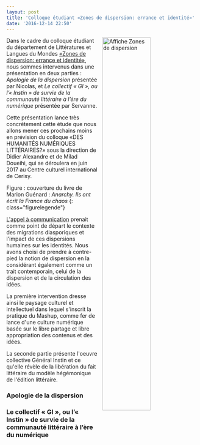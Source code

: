```yaml
---
layout: post
title: 'Colloque étudiant «Zones de dispersion: errance et identité»'
date: '2016-12-14 22:50'
---
```


<img class="img-thumbnail" src="{{ site.github.url }}/img/zonesdedispersion.jpg" width="50%" title="Affiche Zones de dispersion" style="margin-left:10px; float:right;"> Dans le cadre du colloque étudiant du département de Littératures et Langues du Mondes [«Zones de dispersion: errance et identité»][colloque], nous sommes intervenus dans une présentation en deux parties : _Apologie de la dispersion_ présentée par Nicolas, et _Le collectif « GI », ou l’« Instin » de survie de la communauté littéraire à l’ère du numérique_ présentée par Servanne.

Cette présentation lance très concrètement cette étude que nous allons mener ces prochains moins en prévision du colloque «DES HUMANITÉS NUMÉRIQUES LITTÉRAIRES?» sous la direction de Didier Alexandre et de Milad Doueihi, qui se déroulera en juin 2017 au Centre culturel international de Cerisy.

Figure : couverture du livre de Marion Guénard : _Anarchy. Ils ont écrit la France du chaos_
{: class="figurelegende"}

[L'appel à communication][AAC Zone de dispersion] prenait comme point de départ le contexte des migrations diasporiques et l'impact de ces dispersions humaines sur les identités. Nous avons choisi de prendre à contre-pied la notion de dispersion en la considérant également comme un trait contemporain, celui de la dispersion et de la circulation des idées.

La première intervention dresse ainsi le paysage culturel et intellectuel dans lequel s'inscrit la pratique du Mashup, comme fer de lance d'une culture numérique basée sur le libre partage et libre appropriation des contenus et des idées.

La seconde partie présente l'oeuvre collective Général Instin et ce qu'elle révèle de la libération du fait littéraire du modèle hégémonique de l'édition littéraire.

### Apologie de la dispersion


### Le collectif « GI », ou l’« Instin » de survie de la communauté littéraire à l’ère du numérique


[colloque]:https://zonesdedispersion.wordpress.com/
[AAC Zone de dispersion]:https://zonesdedispersion.wordpress.com/appel-a-communication-call-for-papers/
